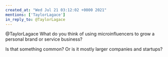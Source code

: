 ```yaml
---
created_at: "Wed Jul 21 03:12:02 +0000 2021"
mentions: ['TaylorLagace']
in_reply_to: @TaylorLagace
---
```


@TaylorLagace What do you think of using microinfluencers to grow a personal brand or service business? 

Is that something common? Or is it mostly larger companies and startups?